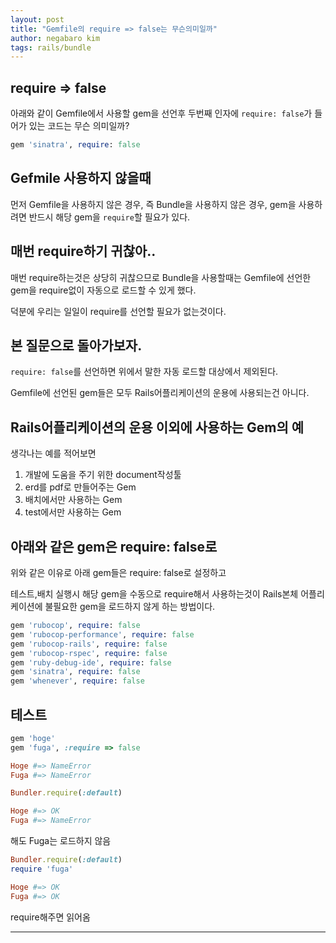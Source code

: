 ```yaml
---
layout: post
title: "Gemfile의 require => false는 무슨의미일까"
author: negabaro kim
tags: rails/bundle
---
```


## require => false

아래와 같이 Gemfile에서 사용할 gem을 선언후 두번째 인자에 `require: false`가 들어가 있는 코드는 무슨 의미일까?

```ruby
gem 'sinatra', require: false
```

## Gefmile 사용하지 않을때

먼저 Gemfile을 사용하지 않은 경우, 즉 Bundle을 사용하지 않은 경우, gem을 사용하려면 반드시 해당 gem을 `require`할 필요가 있다.


## 매번 require하기 귀찮아..


매번 require하는것은 상당히 귀찮으므로 Bundle을 사용할때는 Gemfile에 선언한 gem을 require없이 자동으로 로드할 수 있게 했다.

덕분에 우리는 일일이 require를 선언할 필요가 없는것이다.


## 본 질문으로 돌아가보자.

`require: false`를 선언하면 위에서 말한 자동 로드할 대상에서 제외된다.


Gemfile에 선언된 gem들은 모두 Rails어플리케이션의 운용에 사용되는건 아니다.


## Rails어플리케이션의 운용 이외에 사용하는 Gem의 예


생각나는 예를 적어보면

1. 개발에 도움을 주기 위한 document작성툴
2. erd를 pdf로 만들어주는 Gem
3. 배치에서만 사용하는 Gem
4. test에서만 사용하는 Gem


## 아래와 같은 gem은 require: false로

위와 같은 이유로 아래 gem들은 require: false로 설정하고 

테스트,배치 실행시 해당 gem을 수동으로 require해서 사용하는것이 Rails본체 어플리케이션에 불필요한 gem을 로드하지 않게 하는 방법이다.

```ruby
gem 'rubocop', require: false
gem 'rubocop-performance', require: false
gem 'rubocop-rails', require: false
gem 'rubocop-rspec', require: false
gem 'ruby-debug-ide', require: false
gem 'sinatra', require: false
gem 'whenever', require: false
```



## 테스트



```ruby
gem 'hoge'
gem 'fuga', :require => false
```

```ruby
Hoge #=> NameError
Fuga #=> NameError
```

```ruby
Bundler.require(:default)

Hoge #=> OK
Fuga #=> NameError
```

해도 Fuga는 로드하지 않음

```ruby
Bundler.require(:default)
require 'fuga'

Hoge #=> OK
Fuga #=> OK
```

require해주면 읽어옴


---

[Gemfileに書かれるrequire => false とはどういう意味でしょうか？]: https://teratail.com/questions/88151